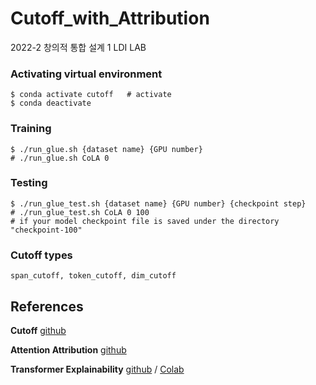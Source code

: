 # Cutoff_with_Attribution
2022-2 창의적 통합 설계 1 LDI LAB

### Activating virtual environment
```shell
$ conda activate cutoff   # activate
$ conda deactivate
```

### Training
```shell
$ ./run_glue.sh {dataset name} {GPU number}
# ./run_glue.sh CoLA 0
```

### Testing
```shell
$ ./run_glue_test.sh {dataset name} {GPU number} {checkpoint step}
# ./run_glue_test.sh CoLA 0 100
# if your model checkpoint file is saved under the directory "checkpoint-100"
```

### Cutoff types
```
span_cutoff, token_cutoff, dim_cutoff
```

## References
**Cutoff** [github](https://github.com/dinghanshen/Cutoff)

**Attention Attribution** [github](https://github.com/YRdddream/attattr)

**Transformer Explainability** [github](https://github.com/hila-chefer/Transformer-Explainability) / [Colab](https://colab.research.google.com/github/hila-chefer/Transformer-Explainability/blob/main/BERT_explainability.ipynb)
